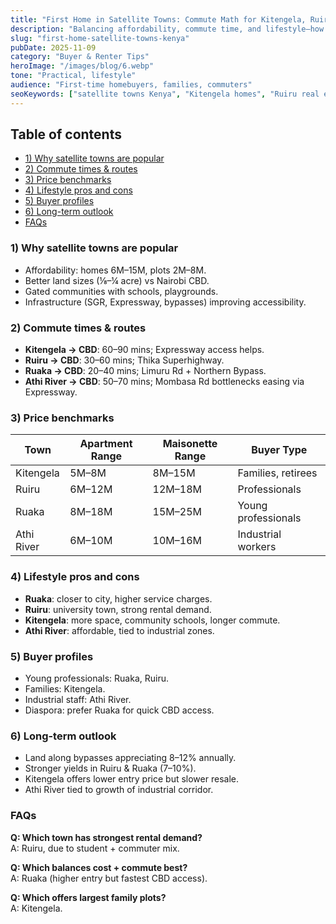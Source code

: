 ```yaml
---
title: "First Home in Satellite Towns: Commute Math for Kitengela, Ruiru, Ruaka, Athi River"
description: "Balancing affordability, commute time, and lifestyle—how first-time buyers evaluate satellite towns around Nairobi."
slug: "first-home-satellite-towns-kenya"
pubDate: 2025-11-09
category: "Buyer & Renter Tips"
heroImage: "/images/blog/6.webp"
tone: "Practical, lifestyle"
audience: "First-time homebuyers, families, commuters"
seoKeywords: ["satellite towns Kenya", "Kitengela homes", "Ruiru real estate", "Ruaka property", "Athi River housing"]
---
```


## Table of contents
- [1) Why satellite towns are popular](#1-why-satellite-towns-are-popular)
- [2) Commute times & routes](#2-commute-times--routes)
- [3) Price benchmarks](#3-price-benchmarks)
- [4) Lifestyle pros and cons](#4-lifestyle-pros-and-cons)
- [5) Buyer profiles](#5-buyer-profiles)
- [6) Long-term outlook](#6-long-term-outlook)
- [FAQs](#faqs)

### 1) Why satellite towns are popular
- Affordability: homes 6M–15M, plots 2M–8M.  
- Better land sizes (⅛–¼ acre) vs Nairobi CBD.  
- Gated communities with schools, playgrounds.  
- Infrastructure (SGR, Expressway, bypasses) improving accessibility.  

### 2) Commute times & routes
- **Kitengela → CBD**: 60–90 mins; Expressway access helps.  
- **Ruiru → CBD**: 30–60 mins; Thika Superhighway.  
- **Ruaka → CBD**: 20–40 mins; Limuru Rd + Northern Bypass.  
- **Athi River → CBD**: 50–70 mins; Mombasa Rd bottlenecks easing via Expressway.  

### 3) Price benchmarks
| Town      | Apartment Range | Maisonette Range | Buyer Type          |
|-----------|-----------------|------------------|---------------------|
| Kitengela | 5M–8M           | 8M–15M           | Families, retirees  |
| Ruiru     | 6M–12M          | 12M–18M          | Professionals       |
| Ruaka     | 8M–18M          | 15M–25M          | Young professionals |
| Athi River| 6M–10M          | 10M–16M          | Industrial workers  |

### 4) Lifestyle pros and cons
- **Ruaka**: closer to city, higher service charges.  
- **Ruiru**: university town, strong rental demand.  
- **Kitengela**: more space, community schools, longer commute.  
- **Athi River**: affordable, tied to industrial zones.  

### 5) Buyer profiles
- Young professionals: Ruaka, Ruiru.  
- Families: Kitengela.  
- Industrial staff: Athi River.  
- Diaspora: prefer Ruaka for quick CBD access.  

### 6) Long-term outlook
- Land along bypasses appreciating 8–12% annually.  
- Stronger yields in Ruiru & Ruaka (7–10%).  
- Kitengela offers lower entry price but slower resale.  
- Athi River tied to growth of industrial corridor.  

### FAQs
**Q: Which town has strongest rental demand?**  
A: Ruiru, due to student + commuter mix.  

**Q: Which balances cost + commute best?**  
A: Ruaka (higher entry but fastest CBD access).  

**Q: Which offers largest family plots?**  
A: Kitengela.  

